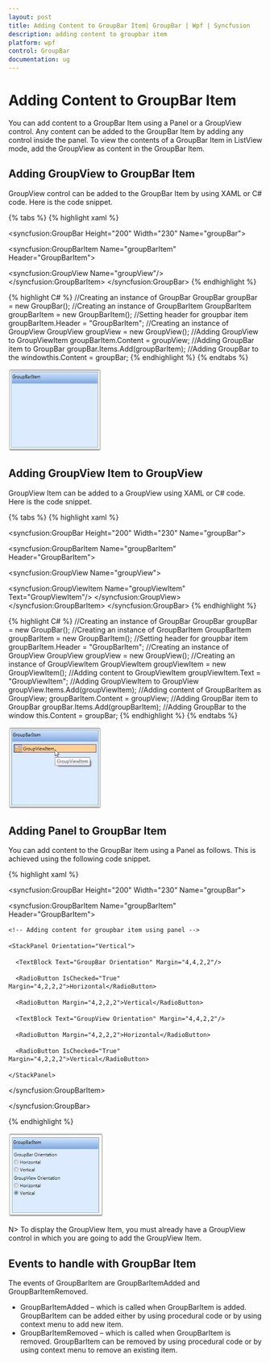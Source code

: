 ```yaml
---
layout: post
title: Adding Content to GroupBar Item| GroupBar | Wpf | Syncfusion
description: adding content to groupbar item
platform: wpf
control: GroupBar
documentation: ug
---
```


# Adding Content to GroupBar Item

You can add content to a GroupBar Item using a Panel or a GroupView control. Any content can be added to the GroupBar Item by adding any control inside the panel. To view the contents of a GroupBar Item in ListView mode, add the GroupView as content in the GroupBar Item.

## Adding GroupView to GroupBar Item

GroupView control can be added to the GroupBar Item by using XAML or C# code. Here is the code snippet.


{% tabs %}
{% highlight xaml %} 
<!-- Adding GroupBar -->
<syncfusion:GroupBar Height="200" Width="230" Name="groupBar">  
<!-- Adding GroupBarItem -->  
<syncfusion:GroupBarItem Name="groupBarItem" Header="GroupBarItem"> 
<!-- Adding GroupView to GroupBarItem -->  
<syncfusion:GroupView Name="groupView"/>  
</syncfusion:GroupBarItem>
</syncfusion:GroupBar> 
{% endhighlight %} 

{% highlight C# %} 
//Creating an instance of GroupBar
GroupBar groupBar = new GroupBar();
//Creating an instance of GroupBarItem
GroupBarItem groupBarItem = new GroupBarItem();
//Setting header for groupbar item
groupBarItem.Header = "GroupBarItem";
//Creating an instance of GroupView
GroupView groupView = new GroupView();
//Adding GroupView to GroupViewItem
groupBarItem.Content = groupView;
//Adding GroupBar item to GroupBar
groupBar.Items.Add(groupBarItem);
//Adding GroupBar to the windowthis.Content = groupBar;
 {% endhighlight %} 
{% endtabs %}




![](Adding-Content-to-GroupBar-Item_images/Adding-Content-to-GroupBar-Item_img1.jpeg)




## Adding GroupView Item to GroupView

GroupView Item can be added to a GroupView using XAML or C# code. Here is the code snippet.

{% tabs %}
{% highlight xaml %} 
<!-- Adding GroupBar -->
<syncfusion:GroupBar Height="200" Width="230" Name="groupBar">
<!-- Adding GroupBarItem --> 
<syncfusion:GroupBarItem Name="groupBarItem" Header="GroupBarItem">  
<!-- Adding GroupView to GroupBarItem -->   
<syncfusion:GroupView Name="groupView">     
<!-- Adding GroupViewItem to GroupView -->   
<syncfusion:GroupViewItem Name="groupViewItem"                 Text="GroupViewItem"/> 
</syncfusion:GroupView>  
</syncfusion:GroupBarItem>
</syncfusion:GroupBar> 
  {% endhighlight %} 

{% highlight C# %} 
//Creating an instance of GroupBar
GroupBar groupBar = new GroupBar();
//Creating an instance of GroupBarItem
GroupBarItem groupBarItem = new GroupBarItem();
//Setting header for groupbar item
groupBarItem.Header = "GroupBarItem";
//Creating an instance of GroupView
GroupView groupView = new GroupView();
//Creating an instance of GroupViewItem
GroupViewItem groupViewItem = new GroupViewItem();
//Adding content to GroupViewItem
groupViewItem.Text = "GroupViewItem";
//Adding GroupViewItem to GroupView
groupView.Items.Add(groupViewItem);
//Adding content of GroupBarItem as GroupView;
groupBarItem.Content = groupView;
//Adding GroupBar item to GroupBar
groupBar.Items.Add(groupBarItem);
//Adding GroupBar to the window
this.Content = groupBar; 
{% endhighlight %} 
{% endtabs %}


![](Adding-Content-to-GroupBar-Item_images/Adding-Content-to-GroupBar-Item_img2.jpeg)



## Adding Panel to GroupBar Item

You can add content to the GroupBar Item using a Panel as follows. This is achieved using the following code snippet.



{% highlight xaml %}



<!-- Adding GroupBar -->

<syncfusion:GroupBar Height="200" Width="230" Name="groupBar">



  <!-- Adding GroupBarItem -->

  <syncfusion:GroupBarItem Name="groupBarItem" Header="GroupBarItem">



    <!-- Adding content for groupbar item using panel -->

    <StackPanel Orientation="Vertical">

      <TextBlock Text="GroupBar Orientation" Margin="4,4,2,2"/>

      <RadioButton IsChecked="True" Margin="4,2,2,2">Horizontal</RadioButton>

      <RadioButton Margin="4,2,2,2">Vertical</RadioButton>

      <TextBlock Text="GroupView Orientation" Margin="4,4,2,2"/>

      <RadioButton Margin="4,2,2,2">Horizontal</RadioButton>

      <RadioButton IsChecked="True" Margin="4,2,2,2">Vertical</RadioButton>

    </StackPanel>

  </syncfusion:GroupBarItem>

</syncfusion:GroupBar>

{% endhighlight %}


![](Adding-Content-to-GroupBar-Item_images/Adding-Content-to-GroupBar-Item_img3.jpeg)



N> To display the GroupView Item, you must already have a GroupView control in which you are going to add the GroupView Item.



## Events to handle with GroupBar Item

The events of GroupBarItem are GroupBarItemAdded and GroupBarItemRemoved. 

* GroupBarItemAdded – which is called when GroupBarItem is added. GroupBarItem can be added either by using procedural code or by using context menu to add new item.
* GroupBarItemRemoved – which is called when GroupBarItem is removed. GroupBarItem can be removed by using procedural code or by using context menu to remove an existing item.



